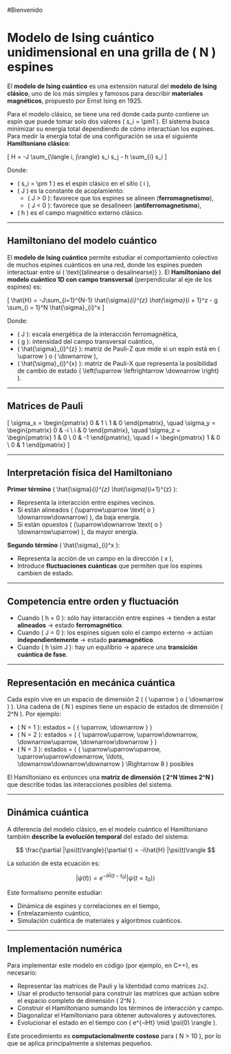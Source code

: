#Bienvenido
# Modelo de Ising cuántico unidimensional en una grilla de \( N \) espines

El **modelo de Ising cuántico** es una extensión natural del **modelo de Ising clásico**, uno de los más simples y famosos para describir **materiales magnéticos**, propuesto por Ernst Ising en 1925.

Para el modelo clásico, se tiene una red donde cada punto contiene un espín que puede tomar solo dos valores \( s_i = \pm1 \). El sistema busca minimizar su energía total dependiendo de cómo interactúan los espines. Para medir la energía total de una configuración se usa el siguiente **Hamiltoniano clásico**:

\[
H = -J \sum_{\langle i, j\rangle} s_i s_j - h \sum_{i} s_i
\]

Donde:

- \( s_i = \pm 1 \) es el espín clásico en el sitio \( i \),
- \( J \) es la constante de acoplamiento:
  - \( J > 0 \): favorece que los espines se alineen (**ferromagnetismo**),
  - \( J < 0 \): favorece que se desalineen (**antiferromagnetismo**),
- \( h \) es el campo magnético externo clásico.

---

## Hamiltoniano del modelo cuántico

El **modelo de Ising cuántico** permite estudiar el comportamiento colectivo de muchos espines cuánticos en una red, donde los espines pueden interactuar entre sí \( \text{(alinearse o desalinearse)} \). El **Hamiltoniano del modelo cuántico 1D con campo transversal** (perpendicular al eje de los espines) es:

\[
\hat{H} = -J\sum_{i=1}^{N-1} \hat{\sigma}_{i}^{z} \hat{\sigma}_{i + 1}^z - g \sum_{i = 1}^N \hat{\sigma}_{i}^x
\]

Donde:

- \( J \): escala energética de la interacción ferromagnética,
- \( g \): intensidad del campo transversal cuántico,
- \( \hat{\sigma}_{i}^{z} \): matriz de Pauli-Z que mide si un espín está en \( \uparrow \) o \( \downarrow \),
- \( \hat{\sigma}_{i}^{x} \): matriz de Pauli-X que representa la posibilidad de cambio de estado \( \left(\uparrow \leftrightarrow \downarrow \right) \).

---

## Matrices de Pauli

\[
\sigma_x =
\begin{pmatrix}
0 & 1 \\
1 & 0
\end{pmatrix}, \quad
\sigma_y =
\begin{pmatrix}
0 & -i \\
i & 0
\end{pmatrix}, \quad
\sigma_z =
\begin{pmatrix}
1 & 0 \\
0 & -1
\end{pmatrix}, \quad
I =
\begin{pmatrix}
1 & 0 \\
0 & 1
\end{pmatrix}
\]

---

## Interpretación física del Hamiltoniano

**Primer término** \( \hat{\sigma}_{i}^{z} \hat{\sigma}_{i+1}^{z} \):
- Representa la interacción entre espines vecinos.
- Si están alineados \( (\uparrow\uparrow \text{ o } \downarrow\downarrow) \), da baja energía.
- Si están opuestos \( (\uparrow\downarrow \text{ o } \downarrow\uparrow) \), da mayor energía.

**Segundo término** \( \hat{\sigma}_{i}^x \):
- Representa la acción de un campo en la dirección \( x \),
- Introduce **fluctuaciones cuánticas** que permiten que los espines cambien de estado.

---

##  Competencia entre orden y fluctuación

- Cuando \( h = 0 \): sólo hay interacción entre espines → tienden a estar **alineados** → estado **ferromagnético**.
- Cuando \( J = 0 \): los espines siguen solo el campo externo → actúan **independientemente** → estado **paramagnético**.
- Cuando \( h \sim J \): hay un equilibrio → aparece una **transición cuántica de fase**.

---

##  Representación en mecánica cuántica

Cada espín vive en un espacio de dimensión 2 ( \( \uparrow \) o \( \downarrow \) ). Una cadena de \( N \) espines tiene un espacio de estados de dimensión \( 2^N \). Por ejemplo:

- \( N = 1 \): estados = \( \{ \uparrow, \downarrow \} \)
- \( N = 2 \): estados = \( \{ \uparrow\uparrow, \uparrow\downarrow, \downarrow\uparrow, \downarrow\downarrow \} \)
- \( N = 3 \): estados = \( \{ \uparrow\uparrow\uparrow, \uparrow\uparrow\downarrow, \ldots, \downarrow\downarrow\downarrow \} \Rightarrow 8 \) posibles

El Hamiltoniano es entonces una **matriz de dimensión \( 2^N \times 2^N \)** que describe todas las interacciones posibles del sistema.

---

##  Dinámica cuántica

A diferencia del modelo clásico, en el modelo cuántico el Hamiltoniano también **describe la evolución temporal** del estado del sistema:

$$
\frac{\partial |\psi(t)\rangle}{\partial t} = -i\hat{H} |\psi(t)\rangle
$$



La solución de esta ecuación es:


$$
|\psi(t)\rangle = e^{-i \hat{H}(t - t_0)} |\psi(t = t_0)\rangle
$$



Este formalismo permite estudiar:

- Dinámica de espines y correlaciones en el tiempo,
- Entrelazamiento cuántico,
- Simulación cuántica de materiales y algoritmos cuánticos.



---

## Implementación numérica

Para implementar este modelo en código (por ejemplo, en C++), es necesario:

- Representar las matrices de Pauli y la Identidad como matrices `2x2`.
- Usar el producto tensorial para construir las matrices que actúan sobre el espacio completo de dimensión \( 2^N \).
- Construir el Hamiltoniano sumando los términos de interacción y campo.
- Diagonalizar el Hamiltoniano para obtener autovalores y autovectores.
- Evolucionar el estado en el tiempo con \( e^{-iHt} \mid \psi(0) \rangle \).

Este procedimiento es **computacionalmente costoso** para \( N > 10 \), por lo que se aplica principalmente a sistemas pequeños.
